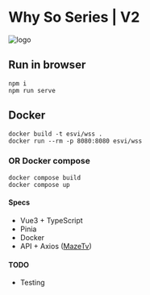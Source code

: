 
# Why So Series | V2

![logo](https://user-images.githubusercontent.com/1637621/233794695-7a5c4105-6bfd-4b54-9e27-975847241e48.png)

## Run in browser

```
npm i
npm run serve
```

## Docker
```
docker build -t esvi/wss .
docker run --rm -p 8080:8080 esvi/wss
```

### OR Docker compose
```
docker compose build
docker compose up
```

#### Specs
- Vue3 + TypeScript
- Pinia
- Docker
- API + Axios ([MazeTv](https://www.tvmaze.com/api))

#### TODO
- Testing
